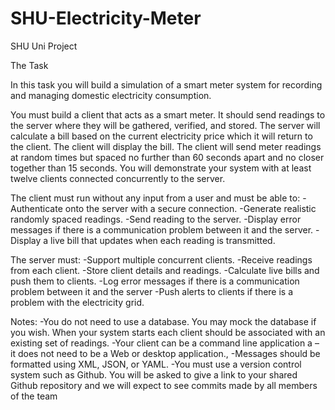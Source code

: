 # SHU-Electricity-Meter
SHU Uni Project

The Task

In this task you will build a simulation of a smart meter system for recording and managing domestic electricity
consumption.

You must build a client that acts as a smart meter. It should send readings to the server where they will be gathered,
verified, and stored. The server will calculate a bill based on the current electricity price which it will return to the
client. The client will display the bill. The client will send meter readings at random times but spaced no further than
60 seconds apart and no closer together than 15 seconds. You will demonstrate your system with at least twelve clients
connected concurrently to the server.

The client must run without any input from a user and must be able to:
-Authenticate onto the server with a secure connection.
-Generate realistic randomly spaced readings.
-Send reading to the server.
-Display error messages if there is a communication problem between it and the server.
-Display a live bill that updates when each reading is transmitted.

The server must:
-Support multiple concurrent clients.
-Receive readings from each client.
-Store client details and readings.
-Calculate live bills and push them to clients.
-Log error messages if there is a communication problem between it and the server
-Push alerts to clients if there is a problem with the electricity grid.

Notes:
-You do not need to use a database. You may mock the database if you wish. When your system starts each
client should be associated with an existing set of readings.
-Your client can be a command line application a – it does not need to be a Web or desktop application.,
-Messages should be formatted using XML, JSON, or YAML.
-You must use a version control system such as Github. You will be asked to give a link to your shared Github
repository and we will expect to see commits made by all members of the team
